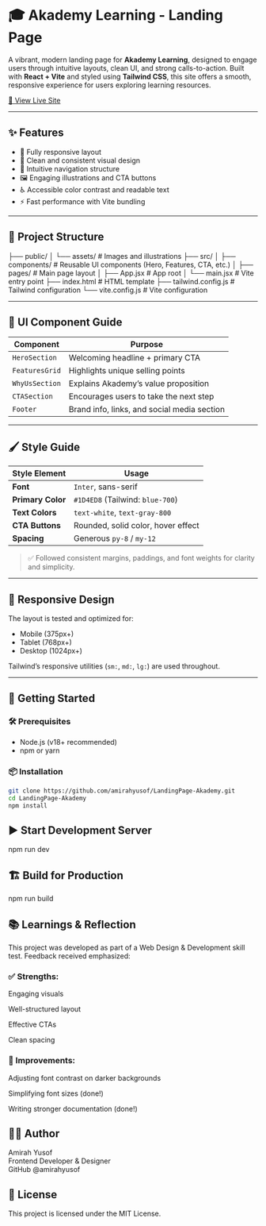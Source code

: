 # 🎓 Akademy Learning - Landing Page

A vibrant, modern landing page for **Akademy Learning**, designed to engage users through intuitive layouts, clean UI, and strong calls-to-action. Built with **React + Vite** and styled using **Tailwind CSS**, this site offers a smooth, responsive experience for users exploring learning resources.

[🔗 View Live Site](https://akademylearning.vercel.app)

---

## ✨ Features

- 📱 Fully responsive layout
- 🎨 Clean and consistent visual design
- 🧭 Intuitive navigation structure
- 🖼️ Engaging illustrations and CTA buttons
- ♿ Accessible color contrast and readable text
- ⚡ Fast performance with Vite bundling

---

## 📁 Project Structure
├── public/
│ └── assets/ # Images and illustrations
├── src/
│ ├── components/ # Reusable UI components (Hero, Features, CTA, etc.)
│ ├── pages/ # Main page layout
│ ├── App.jsx # App root
│ └── main.jsx # Vite entry point
├── index.html # HTML template
├── tailwind.config.js # Tailwind configuration
└── vite.config.js # Vite configuration


---

## 🧩 UI Component Guide

| Component       | Purpose                                      |
|----------------|----------------------------------------------|
| `HeroSection`   | Welcoming headline + primary CTA            |
| `FeaturesGrid`  | Highlights unique selling points             |
| `WhyUsSection`  | Explains Akademy’s value proposition         |
| `CTASection`    | Encourages users to take the next step       |
| `Footer`        | Brand info, links, and social media section  |

---

## 🖌️ Style Guide

| Style Element   | Usage                            |
|----------------|----------------------------------|
| **Font**        | `Inter`, sans-serif              |
| **Primary Color** | `#1D4ED8` (Tailwind: `blue-700`) |
| **Text Colors** | `text-white`, `text-gray-800`   |
| **CTA Buttons** | Rounded, solid color, hover effect |
| **Spacing**     | Generous `py-8` / `my-12`        |

> ✅ Followed consistent margins, paddings, and font weights for clarity and simplicity.

---

## 📱 Responsive Design

The layout is tested and optimized for:
- Mobile (375px+)
- Tablet (768px+)
- Desktop (1024px+)

Tailwind’s responsive utilities (`sm:`, `md:`, `lg:`) are used throughout.

---

## 🚀 Getting Started

### 🛠️ Prerequisites

- Node.js (v18+ recommended)
- npm or yarn

### 📦 Installation

```bash
git clone https://github.com/amirahyusof/LandingPage-Akademy.git
cd LandingPage-Akademy
npm install
```

## ▶️ Start Development Server
npm run dev

## 🏗️ Build for Production
npm run build


## 📚 Learnings & Reflection
This project was developed as part of a Web Design & Development skill test. Feedback received emphasized:

### ✅ Strengths:

Engaging visuals

Well-structured layout

Effective CTAs

Clean spacing

### 🔧 Improvements:

Adjusting font contrast on darker backgrounds

Simplifying font sizes (done!)

Writing stronger documentation (done!)

## 👩‍💻 Author
Amirah Yusof
<br/>Frontend Developer & Designer
<br/>GitHub @amirahyusof

## 🪪 License
This project is licensed under the MIT License.







